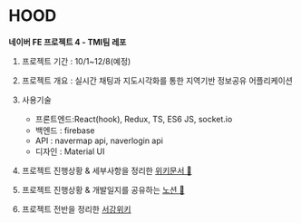 # HOOD
**네이버 FE 프로젝트 4 - TMI팀 레포**

1. 프로젝트 기간 : 10/1~12/8(예정)

2. 프로젝트 개요 : 실시간 채팅과 지도시각화를 통한 지역기반 정보공유 어플리케이션

3. 사용기술
    - 프론트엔드:React(hook), Redux, TS, ES6 JS, socket.io
    - 백엔드 : firebase 
    - API : navermap api, naverlogin api
    - 디자인 : Material UI

4. 프로젝트 진행상황 & 세부사항을 정리한 [위키문서 :book:](http://cscp2.sogang.ac.kr/CSE4187/index.php/Tmi#.ED.94.84.EB.A1.9C.EC.A0.9D.ED.8A.B8_.EC.9D.BC.EB.B0.98.EC.82.AC.ED.95.AD)


5. 프로젝트 진행상황 & 개발일지를 공유하는 [노션 :calendar:](https://www.notion.so/e34e7d75bb854c0dbe09250868c6af46?v=064ee8a7ad944ef7a5db32c23a44f125)

6. 프로젝트 전반을 정리한 [서강위키](http://cscp2.sogang.ac.kr/CSE4187/index.php/Tmi)
